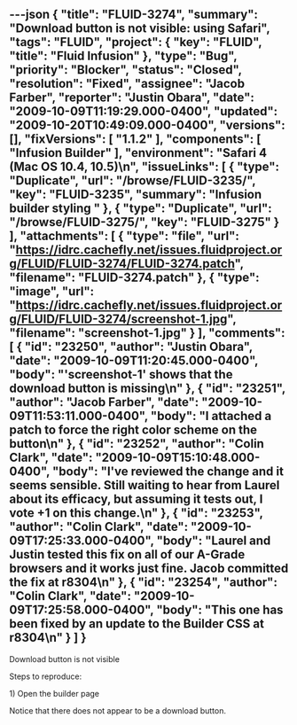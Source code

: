 ---json
{
  "title": "FLUID-3274",
  "summary": "Download button is not visible: using Safari",
  "tags": "FLUID",
  "project": {
    "key": "FLUID",
    "title": "Fluid Infusion"
  },
  "type": "Bug",
  "priority": "Blocker",
  "status": "Closed",
  "resolution": "Fixed",
  "assignee": "Jacob Farber",
  "reporter": "Justin Obara",
  "date": "2009-10-09T11:19:29.000-0400",
  "updated": "2009-10-20T10:49:09.000-0400",
  "versions": [],
  "fixVersions": [
    "1.1.2"
  ],
  "components": [
    "Infusion Builder"
  ],
  "environment": "Safari 4 (Mac OS 10.4, 10.5)\n",
  "issueLinks": [
    {
      "type": "Duplicate",
      "url": "/browse/FLUID-3235/",
      "key": "FLUID-3235",
      "summary": "Infusion builder styling  "
    },
    {
      "type": "Duplicate",
      "url": "/browse/FLUID-3275/",
      "key": "FLUID-3275"
    }
  ],
  "attachments": [
    {
      "type": "file",
      "url": "https://idrc.cachefly.net/issues.fluidproject.org/FLUID/FLUID-3274/FLUID-3274.patch",
      "filename": "FLUID-3274.patch"
    },
    {
      "type": "image",
      "url": "https://idrc.cachefly.net/issues.fluidproject.org/FLUID/FLUID-3274/screenshot-1.jpg",
      "filename": "screenshot-1.jpg"
    }
  ],
  "comments": [
    {
      "id": "23250",
      "author": "Justin Obara",
      "date": "2009-10-09T11:20:45.000-0400",
      "body": "'screenshot-1' shows that the download button is missing\n"
    },
    {
      "id": "23251",
      "author": "Jacob Farber",
      "date": "2009-10-09T11:53:11.000-0400",
      "body": "I attached a patch to force the right color scheme on the button\n"
    },
    {
      "id": "23252",
      "author": "Colin Clark",
      "date": "2009-10-09T15:10:48.000-0400",
      "body": "I've reviewed the change and it seems sensible. Still waiting to hear from Laurel about its efficacy, but assuming it tests out, I vote +1 on this change.\n"
    },
    {
      "id": "23253",
      "author": "Colin Clark",
      "date": "2009-10-09T17:25:33.000-0400",
      "body": "Laurel and Justin tested this fix on all of our A-Grade browsers and it works just fine. Jacob committed the fix at r8304\n"
    },
    {
      "id": "23254",
      "author": "Colin Clark",
      "date": "2009-10-09T17:25:58.000-0400",
      "body": "This one has been fixed by an update to the Builder CSS at r8304\n"
    }
  ]
}
---
Download button is not visible

Steps to reproduce:

1\) Open the builder page

Notice that there does not appear to be a download button.

        